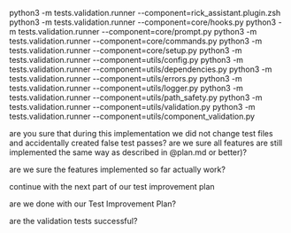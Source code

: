 python3 -m tests.validation.runner --component=rick_assistant.plugin.zsh
python3 -m tests.validation.runner --component=core/hooks.py
python3 -m tests.validation.runner --component=core/prompt.py
python3 -m tests.validation.runner --component=core/commands.py
python3 -m tests.validation.runner --component=core/setup.py
python3 -m tests.validation.runner --component=utils/config.py
python3 -m tests.validation.runner --component=utils/dependencies.py
python3 -m tests.validation.runner --component=utils/errors.py
python3 -m tests.validation.runner --component=utils/logger.py
python3 -m tests.validation.runner --component=utils/path_safety.py
python3 -m tests.validation.runner --component=utils/validation.py
python3 -m tests.validation.runner --component=utils/component_validation.py





are you sure that during this implementation we did not change test files and accidentally created false test passes?
are we sure all features are still implemented the same way as described in @plan.md or better)?


are we sure the features implemented so far actually work?


continue with the next part of our test improvement plan

are we done with our Test Improvement Plan?

are the validation tests successful?